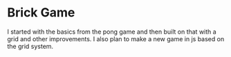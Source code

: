 # Brick Game
I started with the basics from the pong game and then built on that with a grid and other improvements.
I also plan to make a new game in js based on the grid system.
